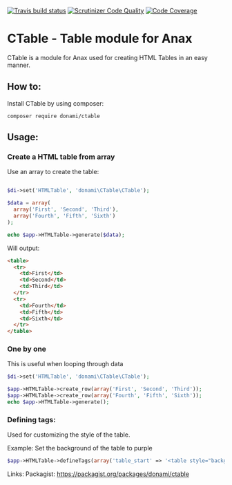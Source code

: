 [![Travis build status](https://travis-ci.org/donami/ctable.png?branch=master)](https://travis-ci.org/donami/ctable)
[![Scrutinizer Code Quality](https://scrutinizer-ci.com/g/donami/ctable/badges/quality-score.png?b=master)](https://scrutinizer-ci.com/g/donami/ctable/?branch=master)
[![Code Coverage](https://scrutinizer-ci.com/g/donami/ctable/badges/coverage.png?b=master)](https://scrutinizer-ci.com/g/donami/ctable/?branch=master)

# CTable - Table module for Anax

CTable is a module for Anax used for creating HTML Tables in an easy manner.

## How to:
Install CTable by using composer:
```
composer require donami/ctable
```

## Usage: 
### Create a HTML table from array

Use an array to create the table:
```php

$di->set('HTMLTable', 'donami\CTable\CTable');

$data = array(
  array('First', 'Second', 'Third'),
  array('Fourth', 'Fifth', 'Sixth')
);

echo $app->HTMLTable->generate($data);
```

Will output: 
```html
<table>
  <tr>
    <td>First</td>
    <td>Second</td>
    <td>Third</td>
  </tr>
  <tr>
    <td>Fourth</td>
    <td>Fifth</td>
    <td>Sixth</td>
  </tr>
</table>
```
### One by one
This is useful when looping through data

```php
$di->set('HTMLTable', 'donami\CTable\CTable');

$app->HTMLTable->create_row(array('First', 'Second', 'Third'));
$app->HTMLTable->create_row(array('Fourth', 'Fifth', 'Sixth'));
echo $app->HTMLTable->generate();
```

### Defining tags:
Used for customizing the style of the table.

Example: Set the background of the table to purple

```php
$app->HTMLTable->defineTags(array('table_start' => '<table style="background: purple">'));
```


Links:
Packagist: https://packagist.org/packages/donami/ctable

